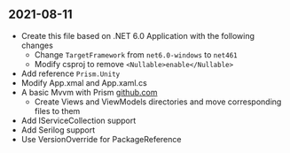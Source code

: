 ﻿## 2021-08-11
- Create this file based on .NET 6.0 Application with the following changes
	- Change `TargetFramework` from `net6.0-windows` to `net461`
	- Modify csproj to remove `<Nullable>enable</Nullable>`
- Add reference `Prism.Unity`
- Modify App.xmal and App.xaml.cs
- A basic Mvvm with Prism [github.com](https://github.com/PrismLibrary/Prism-Documentation/blob/master/docs/wpf/getting-started.md)
  - Create Views and ViewModels directories and move corresponding files to them
- Add IServiceCollection support
- Add Serilog support
- Use VersionOverride for PackageReference 